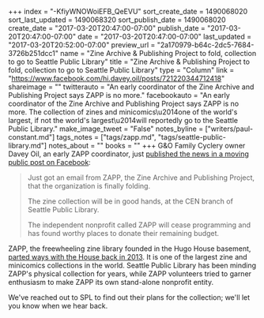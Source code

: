 +++
index = "-KfiyWNOWoiEFB_QeEVU"
sort_create_date = 1490068020
sort_last_updated = 1490068320
sort_publish_date = 1490068020
create_date = "2017-03-20T20:47:00-07:00"
publish_date = "2017-03-20T20:47:00-07:00"
date = "2017-03-20T20:47:00-07:00"
last_updated = "2017-03-20T20:52:00-07:00"
preview_url = "2a170979-b64c-2dc5-7684-3726b251dcc1"
name = "Zine Archive & Publishing Project to fold, collection to go to Seattle Public Library"
title = "Zine Archive & Publishing Project to fold, collection to go to Seattle Public Library"
type = "Column"
link = "https://www.facebook.com/hi.davey.oil/posts/721220344712418"
shareimage = ""
twitterauto = "An early coordinator of the Zine Archive and Publishing Project says ZAPP is no more."
facebookauto = "An early coordinator of the Zine Archive and Publishing Project says ZAPP is no more. The collection of zines and minicomics\u2014one of the world's largest, if not the world's largest\u2014will reportedly go to the Seattle Public Library."
make_image_tweet = "False"
notes_byline = ["writers/paul-constant.md"]
tags_notes = ["tags/zapp.md", "tags/seattle-public-library.md"]
notes_about = ""
books = ""
+++
G&O Family Cyclery owner Davey Oil, an early ZAPP coordinator, just [published the news in a moving public post on Facebook](https://www.facebook.com/hi.davey.oil/posts/721220344712418):

<blockquote><p>Just got an email from ZAPP, the Zine Archive and Publishing Project, that the organization is finally folding.</p>

<p>The zine collection will be in good hands, at the CEN branch of Seattle Public Library.</p>

<p>The independent nonprofit called ZAPP will cease programming and has found worthy places to donate their remaining budget.</p></blockquote>

ZAPP, the freewheeling zine library founded in the Hugo House basement, [parted ways with the House back in 2013](http://www.thestranger.com/seattle/breaking-up-is-hard-to-do/Content?oid=16509272). It is one of the largest zine and minicomics collections in the world. Seattle Public Library has been minding ZAPP's physical collection for years, while ZAPP volunteers tried to garner enthusiasm to make ZAPP its own stand-alone nonprofit entity.

We've reached out to SPL to find out their plans for the collection; we'll let you know when we hear back.